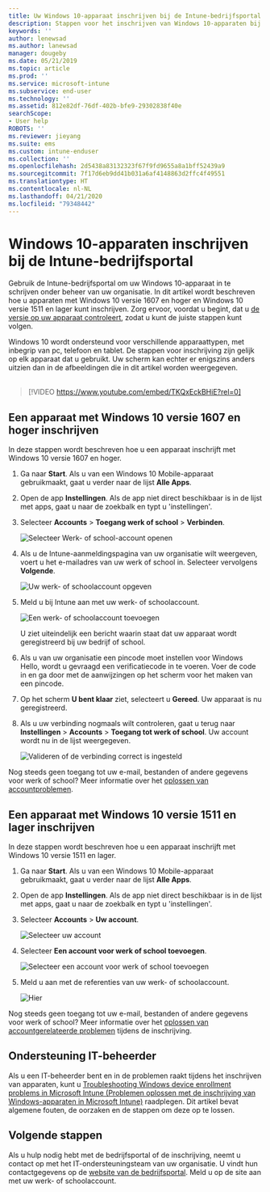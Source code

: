 ```yaml
---
title: Uw Windows 10-apparaat inschrijven bij de Intune-bedrijfsportal | Microsoft Docs
description: Stappen voor het inschrijven van Windows 10-apparaten bij de Intune-bedrijfsportal
keywords: ''
author: lenewsad
ms.author: lanewsad
manager: dougeby
ms.date: 05/21/2019
ms.topic: article
ms.prod: ''
ms.service: microsoft-intune
ms.subservice: end-user
ms.technology: ''
ms.assetid: 812e82df-76df-402b-bfe9-29302838f40e
searchScope:
- User help
ROBOTS: ''
ms.reviewer: jieyang
ms.suite: ems
ms.custom: intune-enduser
ms.collection: ''
ms.openlocfilehash: 2d5438a83132323f67f9fd9655a8a1bff52439a9
ms.sourcegitcommit: 7f17d6eb9dd41b031a6af4148863d2ffc4f49551
ms.translationtype: HT
ms.contentlocale: nl-NL
ms.lasthandoff: 04/21/2020
ms.locfileid: "79348442"
---
```

# <a name="enroll-windows-10-devices-with-intune-company-portal"></a>Windows 10-apparaten inschrijven bij de Intune-bedrijfsportal

Gebruik de Intune-bedrijfsportal om uw Windows 10-apparaat in te schrijven onder beheer van uw organisatie. In dit artikel wordt beschreven hoe u apparaten met Windows 10 versie 1607 en hoger en Windows 10 versie 1511 en lager kunt inschrijven. Zorg ervoor, voordat u begint, dat u [ de versie op uw apparaat controleert](windows-enrollment-company-portal.md#find-windows-10-version-number), zodat u kunt de juiste stappen kunt volgen.  

Windows 10 wordt ondersteund voor verschillende apparaattypen, met inbegrip van pc, telefoon en tablet. De stappen voor inschrijving zijn gelijk op elk apparaat dat u gebruikt. Uw scherm kan echter er enigszins anders uitzien dan in de afbeeldingen die in dit artikel worden weergegeven.  
</br>
> [!VIDEO https://www.youtube.com/embed/TKQxEckBHiE?rel=0]

## <a name="enroll-windows-10-version-1607-and-later-device"></a>Een apparaat met Windows 10 versie 1607 en hoger inschrijven 
In deze stappen wordt beschreven hoe u een apparaat inschrijft met Windows 10 versie 1607 en hoger.  

1. Ga naar **Start**. Als u van een Windows 10 Mobile-apparaat gebruikmaakt, gaat u verder naar de lijst **Alle Apps**.

2. Open de app **Instellingen**. Als de app niet direct beschikbaar is in de lijst met apps, gaat u naar de zoekbalk en typt u 'instellingen'.

3. Selecteer **Accounts** > **Toegang werk of school** > **Verbinden**.  


    ![Selecteer Werk- of school-account openen](./media/w10-enroll-rs1-connect-to-work-or-school.png)  

4. Als u de Intune-aanmeldingspagina van uw organisatie wilt weergeven, voert u het e-mailadres van uw werk of school in. Selecteer vervolgens **Volgende**.  


   ![Uw werk- of schoolaccount opgeven](./media/w10-enroll-rs1-set-up-work-or-school-account.png)  

5. Meld u bij Intune aan met uw werk- of schoolaccount.  


    ![Een werk- of schoolaccount toevoegen](./media/w10-enroll-rs1-enter-your-credentials.png)  

    U ziet uiteindelijk een bericht waarin staat dat uw apparaat wordt geregistreerd bij uw bedrijf of school.

6. Als u van uw organisatie een pincode moet instellen voor Windows Hello, wordt u gevraagd een verificatiecode in te voeren. Voer de code in en ga door met de aanwijzingen op het scherm voor het maken van een pincode.  

7. Op het scherm **U bent klaar** ziet, selecteert u **Gereed**. Uw apparaat is nu geregistreerd.  

8. Als u uw verbinding nogmaals wilt controleren, gaat u terug naar **Instellingen** > **Accounts** > **Toegang tot werk of school**.  Uw account wordt nu in de lijst weergegeven.  


    ![Valideren of de verbinding correct is ingesteld](./media/w10-enroll-rs1-validate-successful-enrollment.png)  

Nog steeds geen toegang tot uw e-mail, bestanden of andere gegevens voor werk of school? Meer informatie over het [oplossen van accountproblemen](troubleshoot-your-windows-10-device-windows.md#troubleshooting-steps-to-follow-if-you-see-access-work-or-school).  

## <a name="enroll-windows-10-version-1511-and-earlier-device"></a>Een apparaat met Windows 10 versie 1511 en lager inschrijven  
In deze stappen wordt beschreven hoe u een apparaat inschrijft met Windows 10 versie 1511 en lager.  

1. Ga naar **Start**. Als u van een Windows 10 Mobile-apparaat gebruikmaakt, gaat u verder naar de lijst **Alle Apps**.

2. Open de app **Instellingen**. Als de app niet direct beschikbaar is in de lijst met apps, gaat u naar de zoekbalk en typt u 'instellingen'.

3. Selecteer **Accounts** > **Uw account**.  


    ![Selecteer uw account](./media/W10-enroll-2-accounts-your-account.png)  

5. Selecteer **Een account voor werk of school toevoegen**.  


    ![Selecteer een account voor werk of school toevoegen](./media/w10-enroll-3-add-work-school-acct.png)  

6. Meld u aan met de referenties van uw werk- of schoolaccount.  


    ![Hier](./media/W10-enroll-4-sign-in.png)  

Nog steeds geen toegang tot uw e-mail, bestanden of andere gegevens voor werk of school? Meer informatie over het [oplossen van accountgerelateerde problemen](troubleshoot-your-windows-10-device-windows.md#troubleshooting-steps-to-follow-if-you-see-your-account) tijdens de inschrijving.  

## <a name="it-administrator-support"></a>Ondersteuning IT-beheerder   

Als u een IT-beheerder bent en in de problemen raakt tijdens het inschrijven van apparaten, kunt u [Troubleshooting Windows device enrollment problems in Microsoft Intune (Problemen oplossen met de inschrijving van Windows-apparaten in Microsoft Intune)](https://support.microsoft.com/help/4469913) raadplegen. Dit artikel bevat algemene fouten, de oorzaken en de stappen om deze op te lossen. 

## <a name="next-steps"></a>Volgende stappen  
Als u hulp nodig hebt met de bedrijfsportal of de inschrijving, neemt u contact op met het IT-ondersteuningsteam van uw organisatie. U vindt hun contactgegevens op de [website van de bedrijfsportal](https://go.microsoft.com/fwlink/?linkid=2010980). Meld u op de site aan met uw werk- of schoolaccount.  

 

